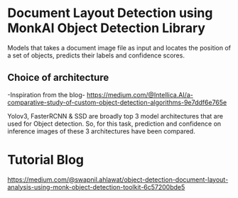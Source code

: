 # Document Layout Detection using MonkAI Object Detection Library

Models that takes a document image file as input and locates the position of a set of objects, predicts their labels and confidence scores.

## Choice of architecture
-Inspiration from the blog- https://medium.com/@Intellica.AI/a-comparative-study-of-custom-object-detection-algorithms-9e7ddf6e765e

Yolov3, FasterRCNN & SSD are broadly top 3 model architectures that are used for Object detection. So, for this task, prediction and confidence on inference images of these 3 architectures have been compared.


# Tutorial Blog
https://medium.com/@swapnil.ahlawat/object-detection-document-layout-analysis-using-monk-object-detection-toolkit-6c57200bde5
